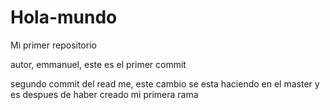 # Hola-mundo
Mi primer repositorio

autor, emmanuel, este es el primer commit

segundo commit del read me, este cambio se esta haciendo en el master y es despues de haber creado mi primera rama

